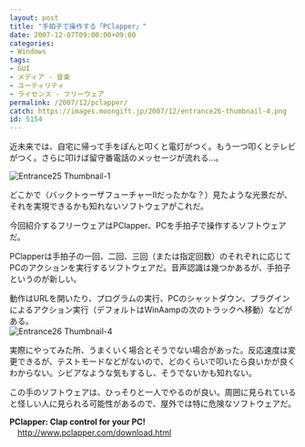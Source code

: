 ```yaml
---
layout: post
title: "手拍子で操作する「PClapper」"
date: 2007-12-07T09:00:00+09:00
categories:
- Windows
tags: 
- GUI
- メディア - 音楽
- ユーティリティ
- ライセンス - フリーウェア
permalink: /2007/12/pclapper/
catch: https://images.moongift.jp/2007/12/entrance26-thumbnail-4.png
id: 5154
---
```

近未来では、自宅に帰って手をぽんと叩くと電灯がつく。もう一つ叩くとテレビがつく。さらに叩けば留守番電話のメッセージが流れる…。   
  
 ![Entrance25 Thumbnail-1](https://images.moongift.jp/2007/12/entrance25-thumbnail-1.png)  
  
どこかで（バックトゥーザフューチャーⅡだったかな？）見たような光景だが、それを実現できるかも知れないソフトウェアがこれだ。   
  
今回紹介するフリーウェアはPClapper、PCを手拍子で操作するソフトウェアだ。   
<!--more-->  
PClapperは手拍子の一回、二回、三回（または指定回数）のそれぞれに応じてPCのアクションを実行するソフトウェアだ。音声認識は幾つかあるが、手拍子というのが新しい。   
  
動作はURLを開いたり、プログラムの実行、PCのシャットダウン、プラグインによるアクション実行（デフォルトはWinAampの次のトラックへ移動）などがある。   
 ![Entrance26 Thumbnail-4](https://images.moongift.jp/2007/12/entrance26-thumbnail-4.png)  
  
実際にやってみた所、うまくいく場合とそうでない場合があった。反応速度は変更できるが、テストモードなどがないので、どのくらいで叩いたら良いかが良くわからない。シビアなような気もするし、そうでないかも知れない。   
  
この手のソフトウェアは、ひっそりと一人でやるのが良い。周囲に見られていると怪しい人に見られる可能性があるので、屋外では特に危険なソフトウェアだ。   
  
**PClapper: Clap control for your PC!**   
　[http://www.pclapper.com/download.html   
](http://www.pclapper.com/download.html)

